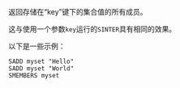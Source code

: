 返回存储在“key”键下的集合值的所有成员。

这与使用一个参数`key`运行的`SINTER`具有相同的效果。

以下是一些示例：

```cli
SADD myset "Hello"
SADD myset "World"
SMEMBERS myset
```
